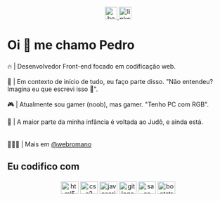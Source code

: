 <br clear="both">

<div align="center">
<a href="https://www.behance.net/200a4afa">
<img src="https://img.shields.io/static/v1?message=Behance&logo=behance&label=&color=1769ff&logoColor=white&labelColor=&style=for-the-badge" height="28" alt="behance logo"  />
</a>
<a href="https://www.linkedin.com/in/pedrgzera">
<img src="https://img.shields.io/static/v1?message=LinkedIn&logo=linkedin&label=&color=0077B5&logoColor=white&labelColor=&style=for-the-badge" height="28" alt="linkedin logo"  />
</a>
</div>

###


<p align="left"></p>

###

<h1 align="left">Oi 👋 me chamo Pedro</h1>

###

<p align="left">
🔥 | Desenvolvedor Front-end focado em codificação web.
<br>
<br>
🧠 | Em contexto de início de tudo, eu faço parte disso. "Não entendeu? Imagina eu que escrevi isso 🫡".
<br>
<br>
🎮 | Atualmente sou gamer (noob), mas gamer. "Tenho PC com RGB".
<br>
<br>
🥋 | A maior parte da minha infância é voltada ao Judô, e ainda está.
<br>
<br>
<br>
👨🏽‍💻 | Mais em <a href="https://instagram.com/pedrgzera?igshid=ZDdkNTZiNTM=">@webromano</a>

###

<h2 align="left">Eu codifico com</h2>

###

<div align="center">
  <img src="https://cdn.jsdelivr.net/gh/devicons/devicon/icons/html5/html5-original.svg" height="28" width="40" alt="html5 logo"  />
  <img src="https://cdn.jsdelivr.net/gh/devicons/devicon/icons/css3/css3-original.svg" height="28" width="40" alt="css3 logo"  />
  <img src="https://cdn.jsdelivr.net/gh/devicons/devicon/icons/javascript/javascript-original.svg" height="28" width="40" alt="javascript logo"  />
  <img src="https://cdn.jsdelivr.net/gh/devicons/devicon/icons/git/git-original.svg" height="28" width="40" alt="git logo"  />
  <img src="https://cdn.jsdelivr.net/gh/devicons/devicon/icons/sass/sass-original.svg" height="28" width="40" alt="sass logo"  />
  <img src="https://cdn.jsdelivr.net/gh/devicons/devicon/icons/bootstrap/bootstrap-original.svg" height="28" width="40" alt="bootstrap logo"  />
</div>

###
